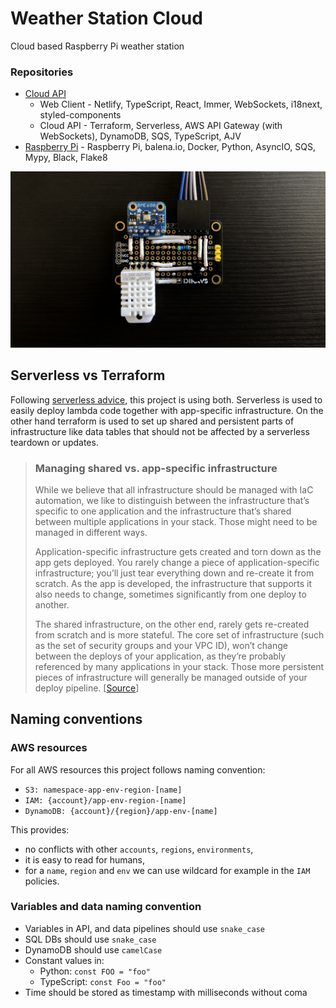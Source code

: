# Weather Station Cloud

Cloud based Raspberry Pi weather station

### Repositories

- [Cloud API](https://github.com/bartoszadamczyk/weather-station-cloud)
  - Web Client - Netlify, TypeScript, React, Immer, WebSockets, i18next, styled-components
  - Cloud API - Terraform, Serverless, AWS API Gateway (with WebSockets), DynamoDB, SQS, TypeScript, AJV
- [Raspberry Pi](https://github.com/bartoszadamczyk/weather-station-rpi) - Raspberry Pi, balena.io, Docker, Python,
  AsyncIO, SQS, Mypy, Black, Flake8

![All sensors module](https://github.com/bartoszadamczyk/weather-station-rpi/blob/main/docs/all-sensors-module.jpg?raw=true)

## Serverless vs Terraform

Following [serverless advice](https://www.serverless.com/blog/definitive-guide-terraform-serverless), this project is
using both. Serverless is used to easily deploy lambda code together with app-specific infrastructure. On the other hand
terraform is used to set up shared and persistent parts of infrastructure like data tables that should not be affected
by a serverless teardown or updates.

> ### Managing shared vs. app-specific infrastructure
> While we believe that all infrastructure should be managed with IaC automation, we like to distinguish between the
> infrastructure that’s specific to one application and the infrastructure that’s shared between multiple applications
> in your stack. Those might need to be managed in different ways.
>
> Application-specific infrastructure gets created and torn down as the app gets deployed. You rarely change a piece of
> application-specific infrastructure; you’ll just tear everything down and re-create it from scratch. As the app is
> developed, the infrastructure that supports it also needs to change, sometimes significantly from one deploy to another.
>
> The shared infrastructure, on the other end, rarely gets re-created from scratch and is more stateful. The core set of
> infrastructure (such as the set of security groups and your VPC ID), won’t change between the deploys of your
> application, as they’re probably referenced by many applications in your stack. Those more persistent pieces of
> infrastructure will generally be managed outside of your deploy pipeline.
[[Source](https://www.serverless.com/blog/definitive-guide-terraform-serverless)]

## Naming conventions

### AWS resources

For all AWS resources this project follows naming convention:

- `S3: namespace-app-env-region-[name]`
- `IAM: {account}/app-env-region-[name]`
- `DynamoDB: {account}/{region}/app-env-[name]`

This provides:

- no conflicts with other `accounts`, `regions`, `environments`,
- it is easy to read for humans,
- for a `name`, `region` and `env` we can use wildcard for example in the `IAM` policies.

### Variables and data naming convention

- Variables in API, and data pipelines should use `snake_case`
- SQL DBs should use `snake_case`
- DynamoDB should use `camelCase`   
- Constant values in:
  - Python: `const FOO = "foo"`
  - TypeScript: `const Foo = "foo"`
- Time should be stored as timestamp with milliseconds without coma
